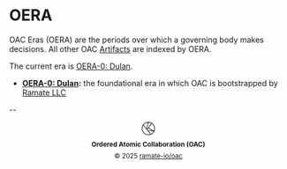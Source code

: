 # OERA
OAC Eras (OERA) are the periods over which a governing body makes decisions. All other OAC [Artifacts](../oglo/oera-000-000-000-dulan/oglo-000-000-000-artifact/README.md) are indexed by OERA.

The current era is [OERA-0: Dulan](./oera-000-000-000-dulan/README.md).

- **[OERA-0: Dulan](./oera-000-000-000-dulan/README.md):** the foundational era in which OAC is bootstrapped by [Ramate LLC](https://www.ramate.io)

<!--OAC FOOTER: DO NOT REMOVE THIS LINE-->
-- 
<div align="center">
  <picture>
    <source srcset="/assets/oac-inverted-transparent.png" media="(prefers-color-scheme: dark)">
    <img height="24" src="/assets/oac-transparent.png" alt="OAC"/>
  </picture>
  <br/>
  <sub>
    <b>Ordered Atomic Collaboration (OAC)</b>
    <br/>
    &copy; 2025 <a href="https://github.com/ramate-io/oac">ramate-io/oac</a>
  </sub>
</div>
